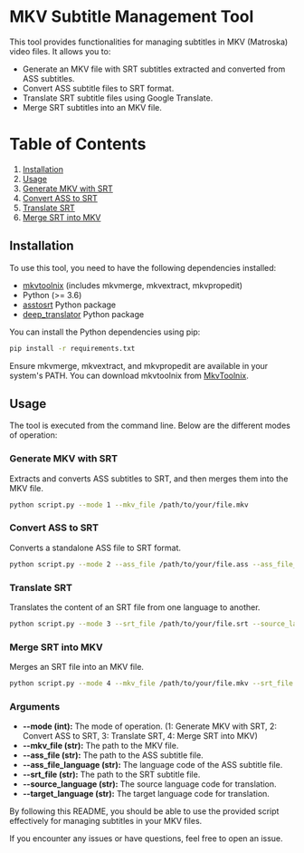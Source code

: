 
# MKV Subtitle Management Tool

This tool provides functionalities for managing subtitles in MKV (Matroska) video files. It allows you to:

- Generate an MKV file with SRT subtitles extracted and converted from ASS subtitles.
- Convert ASS subtitle files to SRT format.
- Translate SRT subtitle files using Google Translate.
- Merge SRT subtitles into an MKV file.

# Table of Contents
1. [Installation](#installation)
2. [Usage](#usage)
  1. [Generate MKV with SRT](#generate-mkv-with-srt)
  2. [Convert ASS to SRT](#convert-ass-to-srt)
  3. [Translate SRT](#translate-srt)
  4. [Merge SRT into MKV](#merge-srt-into-mkv)


## Installation <a name="installation"></a>
To use this tool, you need to have the following dependencies installed:

- [mkvtoolnix](https://mkvtoolnix.download/downloads.html) (includes mkvmerge, mkvextract, mkvpropedit)
- Python (>= 3.6)
- [asstosrt](https://pypi.org/project/asstosrt/) Python package
- [deep_translator](https://pypi.org/project/deep-translator/) Python package
  
You can install the Python dependencies using pip:

```sh
pip install -r requirements.txt
```

Ensure mkvmerge, mkvextract, and mkvpropedit are available in your system's PATH. You can download mkvtoolnix from [MkvToolnix](https://mkvtoolnix.download/downloads.html).

## Usage <a name="usage"></a>
The tool is executed from the command line. Below are the different modes of operation:

### Generate MKV with SRT <a name="generate-mkv-with-srt"></a>
Extracts and converts ASS subtitles to SRT, and then merges them into the MKV file.

```sh
python script.py --mode 1 --mkv_file /path/to/your/file.mkv
```

### Convert ASS to SRT <a name="convert-ass-to-srt"></a>
Converts a standalone ASS file to SRT format.

``` sh
python script.py --mode 2 --ass_file /path/to/your/file.ass --ass_file_language <language_code>
```

### Translate SRT <a name="translate-srt"></a>
Translates the content of an SRT file from one language to another.

```sh
python script.py --mode 3 --srt_file /path/to/your/file.srt --source_language <source_lang> --target_language <target_lang>
```

### Merge SRT into MKV <a name="merge-srt-into-mkv"></a>
Merges an SRT file into an MKV file.

```sh
python script.py --mode 4 --mkv_file /path/to/your/file.mkv --srt_file /path/to/your/file.srt
```

### Arguments
- **--mode (int):** The mode of operation. (1: Generate MKV with SRT, 2: Convert ASS to SRT, 3: Translate SRT, 4: Merge SRT into MKV)
- **--mkv_file (str):** The path to the MKV file.
- **--ass_file (str):** The path to the ASS subtitle file.
- **--ass_file_language (str):** The language code of the ASS subtitle file.
- **--srt_file (str):** The path to the SRT subtitle file.
- **--source_language (str):** The source language code for translation.
- **--target_language (str):** The target language code for translation.


By following this README, you should be able to use the provided script effectively for managing subtitles in your MKV files. 

If you encounter any issues or have questions, feel free to open an issue.
